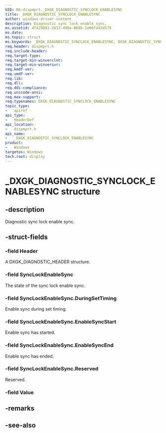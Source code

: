 ```yaml
---
UID: NS:dispmprt._DXGK_DIAGNOSTIC_SYNCLOCK_ENABLESYNC
title: _DXGK_DIAGNOSTIC_SYNCLOCK_ENABLESYNC
author: windows-driver-content
description: Diagnostic sync lock enable sync.
ms.assetid: 4f429081-2613-498e-860b-1e06fd43d578
ms.date: 
ms.topic: struct
ms.keywords: _DXGK_DIAGNOSTIC_SYNCLOCK_ENABLESYNC, DXGK_DIAGNOSTIC_SYNCLOCK_ENABLESYNC, 
req.header: dispmprt.h
req.include-header:
req.target-type:
req.target-min-winverclnt:
req.target-min-winversvr:
req.kmdf-ver:
req.umdf-ver:
req.lib:
req.dll:
req.ddi-compliance:
req.unicode-ansi:
req.max-support:
req.typenames: DXGK_DIAGNOSTIC_SYNCLOCK_ENABLESYNC
topic_type: 
-	apiref
api_type: 
-	HeaderDef
api_location: 
-	dispmprt.h
api_name: 
-	_DXGK_DIAGNOSTIC_SYNCLOCK_ENABLESYNC
product:
-	Windows
targetos: Windows
tech.root: display
---
```


# _DXGK_DIAGNOSTIC_SYNCLOCK_ENABLESYNC structure

## -description

Diagnostic sync lock enable sync.

## -struct-fields

### -field Header

A DXGK_DIAGNOSTIC_HEADER structure.

### -field SyncLockEnableSync

The state of the sync lock enable sync.

### -field SyncLockEnableSync.DuringSetTiming

Enable sync during set timing.

### -field SyncLockEnableSync.EnableSyncStart

Enable sync has started.

### -field SyncLockEnableSync.EnableSyncEnd

Enable sync has ended.

### -field SyncLockEnableSync.Reserved

Reserved.

### -field Value
 

## -remarks

## -see-also
